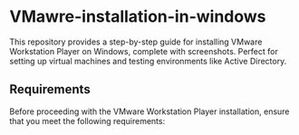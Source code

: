 # VMawre-installation-in-windows

This repository provides a step-by-step guide for installing VMware Workstation Player on Windows, complete with screenshots. Perfect for setting up virtual machines and testing environments like Active Directory.

## Requirements

Before proceeding with the VMware Workstation Player installation, ensure that you meet the following requirements:

